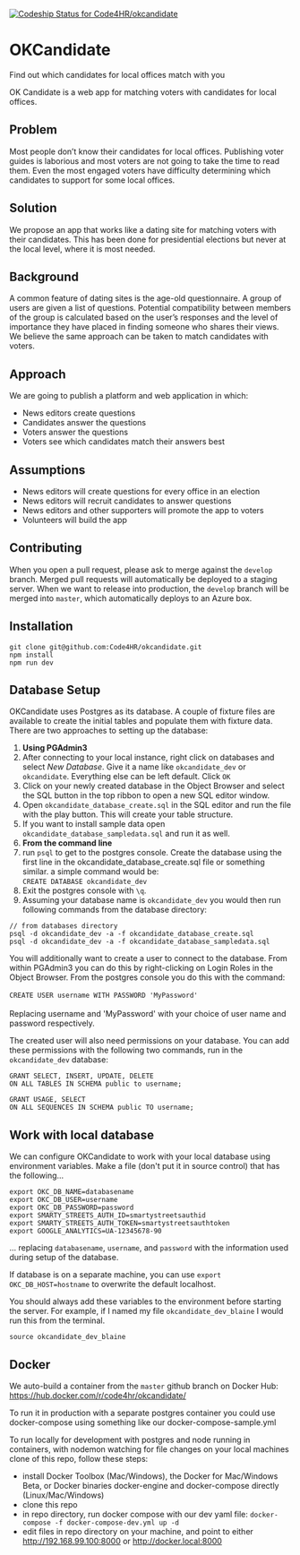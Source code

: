 [ ![Codeship Status for Code4HR/okcandidate](https://codeship.com/projects/3ea4e4a0-d842-0133-4a1f-6a1daaefbd5c/status?branch=master)](https://codeship.com/projects/143177)

# OKCandidate
Find out which candidates for local offices match with you

OK Candidate is a web app for matching voters with candidates for local offices.

## Problem
Most people don’t know their candidates for local offices. Publishing voter guides is laborious and most voters are not going to take the time to read them. Even the most engaged voters have difficulty determining which candidates to support for some local offices.

## Solution
We propose an app that works like a dating site for matching voters with their candidates. This has been done for presidential elections but never at the local level, where it is most needed.

## Background
A common feature of dating sites is the age-old questionnaire. A group of users are given a list of questions. Potential compatibility between members of the group is calculated based on the user’s responses and the level of importance they have placed in finding someone who shares their views.  We believe the same approach can be taken to match candidates with voters.

## Approach
We are going to publish a platform and web application in which:
- News editors create questions
- Candidates answer the questions
- Voters answer the questions
- Voters see which candidates match their answers best

## Assumptions
- News editors will create questions for every office in an election
- News editors will recruit candidates to answer questions
- News editors and other supporters will promote the app to voters
- Volunteers will build the app

## Contributing
When you open a pull request, please ask to merge against the `develop` branch.  Merged pull requests will automatically be deployed to a staging server.  When we want to release into production, the `develop` branch will be merged into `master`, which automatically deploys to an Azure box.

## Installation
```
git clone git@github.com:Code4HR/okcandidate.git
npm install
npm run dev
```

## Database Setup
OKCandidate uses Postgres as its database.  A couple of fixture files are available to create the initial tables and populate them with fixture data. There are two approaches to setting up the database:

1. __Using PGAdmin3__
  1. After connecting to your local instance, right click on databases and select _New Database_. Give it a name like `okcandidate_dev` or `okcandidate`. Everything else can be left default. Click `OK`
  2. Click on your newly created database in the Object Browser and select the SQL button in the top ribbon to open a new SQL editor window.
  3. Open `okcandidate_database_create.sql` in the SQL editor and run the file with the play button. This will create your table structure.
  4. If you want to install sample data open `okcandidate_database_sampledata.sql` and run it as well.
2. __From the command line__
  1. run `psql` to get to the postgres console. Create the database using the first line in the okcandidate_database_create.sql file or something similar. a simple command would be:<br />`CREATE DATABASE okcandidate_dev`
  2. Exit the postgres console with `\q`.
  3. Assuming your database name is `okcandidate_dev` you would then run following commands from the database directory:

```
// from databases directory
psql -d okcandidate_dev -a -f okcandidate_database_create.sql
psql -d okcandidate_dev -a -f okcandidate_database_sampledata.sql
```

You will additionally want to create a user to connect to the database. From within PGAdmin3 you can do this by right-clicking on Login Roles in the Object Browser. From the postgres console you do this with the command:<br /><br />`CREATE USER username WITH PASSWORD 'MyPassword'`<br /><br />Replacing username and 'MyPassword' with your choice of user name and password respectively.

The created user will also need permissions on your database. You can add these permissions with the following two commands, run in the `okcandidate_dev` database:

```
GRANT SELECT, INSERT, UPDATE, DELETE
ON ALL TABLES IN SCHEMA public to username;

GRANT USAGE, SELECT
ON ALL SEQUENCES IN SCHEMA public TO username;
```

## Work with local database

We can configure OKCandidate to work with your local database using environment variables.
Make a file (don't put it in source control) that has the following...
```
export OKC_DB_NAME=databasename
export OKC_DB_USER=username
export OKC_DB_PASSWORD=password
export SMARTY_STREETS_AUTH_ID=smartystreetsauthid
export SMARTY_STREETS_AUTH_TOKEN=smartystreetsauthtoken
export GOOGLE_ANALYTICS=UA-12345678-90
```
... replacing `databasename`, `username`, and `password` with the information used during setup of the database.

If database is on a separate machine, you can use `export OKC_DB_HOST=hostname` to overwrite the default localhost.

You should always add these variables to the environment before starting the server.  For example, if I named
my file `okcandidate_dev_blaine` I would run this from the terminal.

```
source okcandidate_dev_blaine
```

## Docker

We auto-build a container from the `master` github branch on Docker Hub: https://hub.docker.com/r/code4hr/okcandidate/

To run it in production with a separate postgres container you could use docker-compose using something like our docker-compose-sample.yml

To run locally for development with postgres and node running in containers, with nodemon watching for file changes on your local machines clone of this repo, follow these steps:

 - install Docker Toolbox (Mac/Windows), the Docker for Mac/Windows Beta, or Docker binaries docker-engine and docker-compose directly (Linux/Mac/Windows)
 - clone this repo
 - in repo directory, run docker compose with our dev yaml file: `docker-compose -f docker-compose-dev.yml up -d`
 - edit files in repo directory on your machine, and point to either http://192.168.99.100:8000 or http://docker.local:8000


